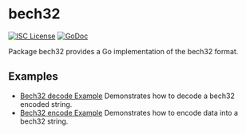 bech32
==========

[![ISC License](http://img.shields.io/badge/license-ISC-blue.svg)](https://choosealicense.com/licenses/isc/)
[![GoDoc](https://godoc.org/github.com/kaspanet/ounced/util/bech32?status.png)](http://godoc.org/github.com/kaspanet/ounced/util/bech32)

Package bech32 provides a Go implementation of the bech32 format.

## Examples

* [Bech32 decode Example](http://godoc.org/github.com/kaspanet/ounced/util/bech32#example-Bech32Decode)
  Demonstrates how to decode a bech32 encoded string.
* [Bech32 encode Example](http://godoc.org/github.com/kaspanet/ounced/util/bech32#example-BechEncode)
  Demonstrates how to encode data into a bech32 string.

